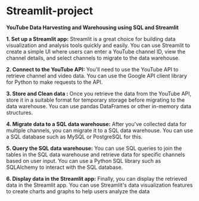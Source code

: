 # Streamlit-project

**YouTube Data Harvesting and Warehousing using SQL and Streamlit**


**1.	Set up a Streamlit app:** Streamlit is a great choice for building data visualization and analysis tools quickly and easily. You can use Streamlit to create a simple UI where users can enter a YouTube channel ID, view the channel details, and select channels to migrate to the data warehouse.

**2.	Connect to the YouTube API:** You'll need to use the YouTube API to retrieve channel and video data. You can use the Google API client library for Python to make requests to the API.

**3.	Store and Clean data :** Once you retrieve the data from the YouTube API, store it in a suitable format for temporary storage before migrating to the data warehouse. You can use pandas DataFrames or other in-memory data structures.

**4.	Migrate data to a SQL data warehouse:** After you've collected data for multiple channels, you can migrate it to a SQL data warehouse. You can use a SQL database such as MySQL or PostgreSQL for this.

**5.	Query the SQL data warehouse:** You can use SQL queries to join the tables in the SQL data warehouse and retrieve data for specific channels based on user input. You can use a Python SQL library such as SQLAlchemy to interact with the SQL database.

**6.	Display data in the Streamlit app:** Finally, you can display the retrieved data in the Streamlit app. You can use Streamlit's data visualization features to create charts and graphs to help users analyze the data

